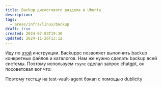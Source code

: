 ```yaml
---
title: Backup дискогового раздела в Ubuntu
description: 
tags:
  - areas/infra/linux/backup
draft: true
created: 2024-07-03T19:30
updated: 2024-11-26T13:12
---
```

Иду по [этой](https://www.howtoforge.com/how-to-install-and-use-backuppc-backup-software-on-ubuntu-2004/) инструкции.
Backuppc позволяет выполнить backup конкретных файлов и каталогов. Нам же нужно сделать backup всей системы.
Поэтому используем `rsync`
сделал запрос chatgpt, он посоветовал вот что:

Поэтому тестщу на test-vault-agent бэкап с помощью dublicity